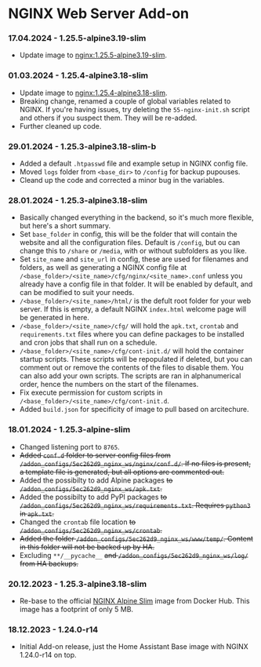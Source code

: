 # NGINX Web Server Add-on

### 17.04.2024 - 1.25.5-alpine3.19-slim
- Update image to [nginx:1.25.5-alpine3.19-slim](https://hub.docker.com/layers/library/nginx/1.25.5-alpine3.19-slim/images/sha256-eb37f58646a901dc7727cf448cae36daaefaba79de33b5058dab79aa4c04aefb?context=explore).

### 01.03.2024 - 1.25.4-alpine3.18-slim
- Update image to [nginx:1.25.4-alpine3.18-slim](https://hub.docker.com/layers/library/nginx/1.25.4-alpine3.18-slim/images/sha256-bfe4c4c4c3a640ca73f5a43231b5382034968506d3bb37c9b98e4a8d695e0e10).
- Breaking change, renamed a couple of global variables related to NGINX. If you're having issues, try deleting the `55-nginx-init.sh` script and others if you suspect them. They will be re-added.
- Further cleaned up code.

### 29.01.2024 - 1.25.3-alpine3.18-slim-b
- Added a default `.htpasswd` file and example setup in NGINX config file.
- Moved `logs` folder from `<base_dir>` to `/config` for backup pupouses.
- Cleand up the code and corrected a minor bug in the variables.

### 28.01.2024 - 1.25.3-alpine3.18-slim
- Basically changed everything in the backend, so it's much more flexible, but here's a short summary.
- Set `base_folder` in config, this will be the folder that will contain the website and all the configuration files. Default is `/config`, but ou can change this to `/share` or `/media`, with or without subfolders as you like.
- Set `site_name` and `site_url` in config, these are used for filenames and folders, as well as generating a NGINX config file at `/<base_folder>/<site_name>/cfg/nginx/<site_name>.conf` unless you already have a config file in that folder. It will be enabled by default, and can be modified to suit your needs.
- `/<base_folder>/<site_name>/html/` is the defult root folder for your web server. If this is empty, a default NGINX `index.html` welcome page will be generated in here.
- `/<base_folder>/<site_name>/cfg/` will hold the `apk.txt`, `crontab` and `requirements.txt` files where you can define packages to be installed and cron jobs that shall run on a schedule.
- `/<base_folder>/<site_name>/cfg/cont-init.d/` will hold the container startup scripts. These scripts will be repopulated if deleted, but you can comment out or remove the contents of the files to disable them. You can also add your own scripts. The scripts are ran in alphanumerical order, hence the numbers on the start of the filenames.
- Fix execute permission for custom scripts in `/<base_folder>/<site_name>/cfg/cont-init.d`.
- Added `build.json` for specificity of image to pull based on arcitechure.

### 18.01.2024 - 1.25.3-alpine-slim
- Changed listening port to `8765`.
- ~~Added `conf.d` folder to server config files from `/addon_configs/5ec262d9_nginx_ws/nginx/conf.d/`. If no files is present, a template file is generated, but all options are commented out.~~
- Added the possibilty to add Alpine packages ~~to `/addon_configs/5ec262d9_nginx_ws/apk.txt`.~~
- Added the possibilty to add PyPI packages ~~to `/addon_configs/5ec262d9_nginx_ws/requirements.txt`. Requires `python3` in `apk.txt`.~~
- Changed the `crontab` file location ~~to `/addon_configs/5ec262d9_nginx_ws/crontab`.~~
- ~~Added the folder `/addon_configs/5ec262d9_nginx_ws/www/temp/`. Content in this folder will not be backed up by HA.~~
- Excluding `**/__pycache__` ~~and `/addon_configs/5ec262d9_nginx_ws/log/` from HA backups.~~
 
### 20.12.2023 - 1.25.3-alpine3.18-slim
- Re-base to the official [NGINX Alpine Slim](https://hub.docker.com/layers/library/nginx/1.25.3-alpine3.18-slim/images/sha256-d196915ddcdba9c28059bf111b2beeeb39d2cd0f8353a1ff4bfbf4b6189f3b0c) image from Docker Hub. This image has a footprint of only 5 MB.


### 18.12.2023 - 1.24.0-r14
- Initial Add-on release, just the Home Assistant Base image with NGINX 1.24.0-r14 on top.